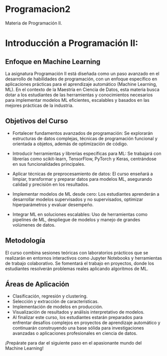 # Programacion2
Materia de Programación II.

# Introducción a Programación II: 

## Enfoque en Machine Learning

La asignatura Programación II está diseñada como un paso avanzado en el desarrollo de habilidades de programación, con un enfoque específico en aplicaciones prácticas para el aprendizaje automático (Machine Learning, ML). En el contexto de la Maestría en Ciencia de Datos, esta materia busca dotar a los estudiantes de las herramientas y conocimientos necesarios para implementar modelos ML eficientes, escalables y basados en las mejores prácticas de la industria.

## Objetivos del Curso

* Fortalecer fundamentos avanzados de programación: Se explorarán estructuras de datos complejas, técnicas de programación funcional y orientada a objetos, además de optimización de código.

* Introducir herramientas y librerías específicas para ML: Se trabajará con librerías como scikit-learn, TensorFlow, PyTorch y Keras, centrándose en sus funcionalidades principales.

* Aplicar técnicas de preprocesamiento de datos: El curso enseñará a limpiar, transformar y preparar datos para modelos ML, asegurando calidad y precisión en los resultados.

* Implementar modelos de ML desde cero: Los estudiantes aprenderán a desarrollar modelos supervisados y no supervisados, optimizar hiperparámetros y evaluar desempeño.

* Integrar ML en soluciones escalables: Uso de herramientas como pipelines de ML, despliegue de modelos y manejo de grandes volúmenes de datos.

## Metodología
El curso combina sesiones teóricas con laboratorios prácticos que se realizarán en entornos interactivos como Jupyter Notebooks y herramientas de trabajo colaborativo. Se fomentará el trabajo en proyectos, donde los estudiantes resolverán problemas reales aplicando algoritmos de ML.

## Áreas de Aplicación

* Clasificación, regresión y clustering.
* Selección y extracción de características.
* Implementación de modelos en producción.
* Visualización de resultados y análisis interpretativo de modelos.
* Al finalizar este curso, los estudiantes estarán preparados para enfrentar desafíos complejos en proyectos de aprendizaje automático y continuarán construyendo una base sólida para investigaciones avanzadas o aplicaciones profesionales en ciencia de datos.

¡Prepárate para dar el siguiente paso en el apasionante mundo del Machine Learning!